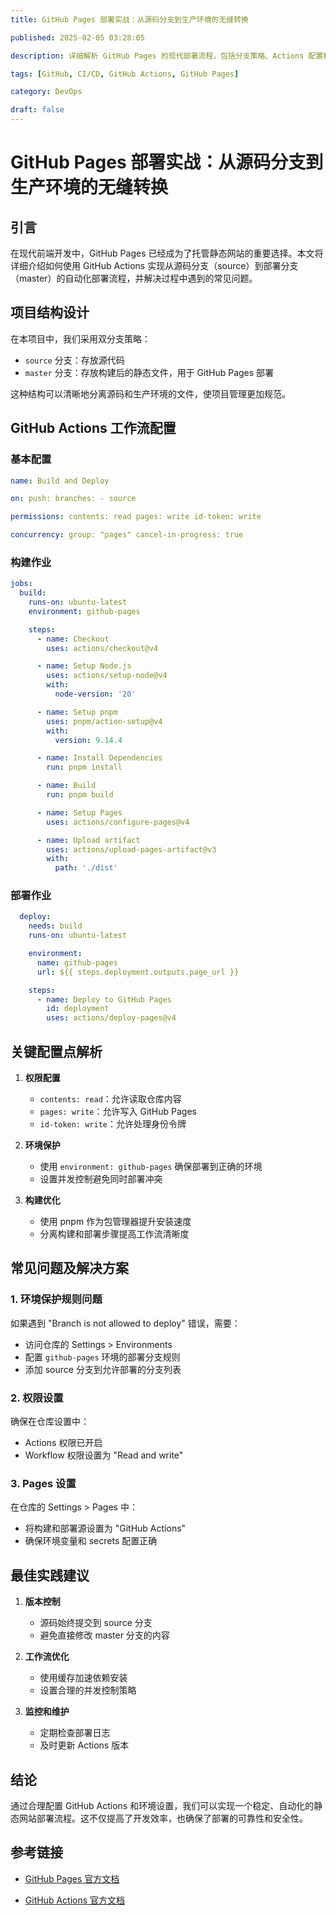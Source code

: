```yaml
---
title: GitHub Pages 部署实战：从源码分支到生产环境的无缝转换

published: 2025-02-05 03:28:05

description: 详细解析 GitHub Pages 的现代部署流程，包括分支策略、Actions 配置和常见问题解决

tags: [GitHub, CI/CD, GitHub Actions, GitHub Pages]

category: DevOps

draft: false
---
```


# GitHub Pages 部署实战：从源码分支到生产环境的无缝转换

## 引言

在现代前端开发中，GitHub Pages 已经成为了托管静态网站的重要选择。本文将详细介绍如何使用 GitHub Actions 实现从源码分支（source）到部署分支（master）的自动化部署流程，并解决过程中遇到的常见问题。

## 项目结构设计

在本项目中，我们采用双分支策略：

- `source` 分支：存放源代码
- `master` 分支：存放构建后的静态文件，用于 GitHub Pages 部署

这种结构可以清晰地分离源码和生产环境的文件，使项目管理更加规范。

## GitHub Actions 工作流配置

### 基本配置

```yml
name: Build and Deploy

on: push: branches: - source

permissions: contents: read pages: write id-token: write

concurrency: group: "pages" cancel-in-progress: true
```

### 构建作业

```yaml
jobs:
  build:
    runs-on: ubuntu-latest
    environment: github-pages

    steps:
      - name: Checkout
        uses: actions/checkout@v4

      - name: Setup Node.js
        uses: actions/setup-node@v4
        with:
          node-version: '20'

      - name: Setup pnpm
        uses: pnpm/action-setup@v4
        with:
          version: 9.14.4

      - name: Install Dependencies
        run: pnpm install

      - name: Build
        run: pnpm build

      - name: Setup Pages
        uses: actions/configure-pages@v4

      - name: Upload artifact
        uses: actions/upload-pages-artifact@v3
        with:
          path: './dist'
```

### 部署作业

```yaml
  deploy:
    needs: build
    runs-on: ubuntu-latest

    environment:
      name: github-pages
      url: ${{ steps.deployment.outputs.page_url }}

    steps:
      - name: Deploy to GitHub Pages
        id: deployment
        uses: actions/deploy-pages@v4
```

## 关键配置点解析

1. **权限配置**
   
   - `contents: read`：允许读取仓库内容
   - `pages: write`：允许写入 GitHub Pages
   - `id-token: write`：允许处理身份令牌

2. **环境保护**
   
   - 使用 `environment: github-pages` 确保部署到正确的环境
   - 设置并发控制避免同时部署冲突

3. **构建优化**
   
   - 使用 pnpm 作为包管理器提升安装速度
   - 分离构建和部署步骤提高工作流清晰度

## 常见问题及解决方案

### 1. 环境保护规则问题

如果遇到 "Branch is not allowed to deploy" 错误，需要：

- 访问仓库的 Settings > Environments
- 配置 `github-pages` 环境的部署分支规则
- 添加 source 分支到允许部署的分支列表

### 2. 权限设置

确保在仓库设置中：

- Actions 权限已开启
- Workflow 权限设置为 "Read and write"

### 3. Pages 设置

在仓库的 Settings > Pages 中：

- 将构建和部署源设置为 "GitHub Actions"
- 确保环境变量和 secrets 配置正确

## 最佳实践建议

1. **版本控制**
   
   - 源码始终提交到 source 分支
   - 避免直接修改 master 分支的内容

2. **工作流优化**
   
   - 使用缓存加速依赖安装
   - 设置合理的并发控制策略

3. **监控和维护**
   
   - 定期检查部署日志
   - 及时更新 Actions 版本

## 结论

通过合理配置 GitHub Actions 和环境设置，我们可以实现一个稳定、自动化的静态网站部署流程。这不仅提高了开发效率，也确保了部署的可靠性和安全性。

## 参考链接

- [GitHub Pages 官方文档](https://docs.github.com/en/pages)

- [GitHub Actions 官方文档](https://docs.github.com/en/actions)
